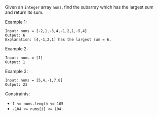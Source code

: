 Given an `integer` array `nums`, find the subarray which has the largest sum and return its sum.

 

Example 1:
```
Input: nums = [-2,1,-3,4,-1,2,1,-5,4]
Output: 6
Explanation: [4,-1,2,1] has the largest sum = 6.
```
Example 2:
```
Input: nums = [1]
Output: 1
```
Example 3:
```
Input: nums = [5,4,-1,7,8]
Output: 23
```
 

Constraints:
<ul>
	<li><code>1 <= nums.length <= 105</code></li>
	<li><code>-104 <= nums[i] <= 104</code></li>
</ul>
</div>
    
